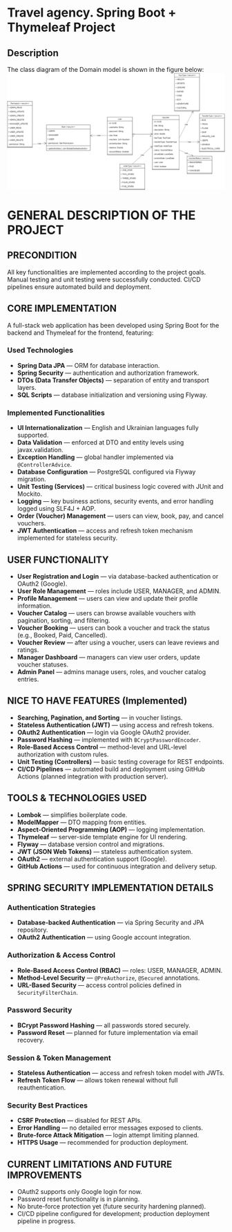 # Travel agency. Spring Boot + Thymeleaf Project


## Description



The class diagram of the Domain model is shown in the figure below:
![diagram.png](TravelAgency.jpg)

# GENERAL DESCRIPTION OF THE PROJECT

## PRECONDITION
All key functionalities are implemented according to the project goals. Manual testing and unit testing were successfully conducted. CI/CD pipelines ensure automated build and deployment.

## CORE IMPLEMENTATION

A full-stack web application has been developed using Spring Boot for the backend and Thymeleaf for the frontend, featuring:

### Used Technologies
- **Spring Data JPA** — ORM for database interaction.
- **Spring Security** — authentication and authorization framework.
- **DTOs (Data Transfer Objects)** — separation of entity and transport layers.
- **SQL Scripts** — database initialization and versioning using Flyway.

### Implemented Functionalities
- **UI Internationalization** — English and Ukrainian languages fully supported.
- **Data Validation** — enforced at DTO and entity levels using javax.validation.
- **Exception Handling** — global handler implemented via `@ControllerAdvice`.
- **Database Configuration** — PostgreSQL configured via Flyway migration.
- **Unit Testing (Services)** — critical business logic covered with JUnit and Mockito.
- **Logging** — key business actions, security events, and error handling logged using SLF4J + AOP.
- **Order (Voucher) Management** — users can view, book, pay, and cancel vouchers.
- **JWT Authentication** — access and refresh token mechanism implemented for stateless security.

## USER FUNCTIONALITY

- **User Registration and Login** — via database-backed authentication or OAuth2 (Google).
- **User Role Management** — roles include USER, MANAGER, and ADMIN.
- **Profile Management** — users can view and update their profile information.
- **Voucher Catalog** — users can browse available vouchers with pagination, sorting, and filtering.
- **Voucher Booking** — users can book a voucher and track the status (e.g., Booked, Paid, Cancelled).
- **Voucher Review** — after using a voucher, users can leave reviews and ratings.
- **Manager Dashboard** — managers can view user orders, update voucher statuses.
- **Admin Panel** — admins manage users, roles, and voucher catalog entries.

## NICE TO HAVE FEATURES (Implemented)

- **Searching, Pagination, and Sorting** — in voucher listings.
- **Stateless Authentication (JWT)** — using access and refresh tokens.
- **OAuth2 Authentication** — login via Google OAuth2 provider.
- **Password Hashing** — implemented with `BCryptPasswordEncoder`.
- **Role-Based Access Control** — method-level and URL-level authorization with custom rules.
- **Unit Testing (Controllers)** — basic testing coverage for REST endpoints.
- **CI/CD Pipelines** — automated build and deployment using GitHub Actions (planned integration with production server).

## TOOLS & TECHNOLOGIES USED

- **Lombok** — simplifies boilerplate code.
- **ModelMapper** — DTO mapping from entities.
- **Aspect-Oriented Programming (AOP)** — logging implementation.
- **Thymeleaf** — server-side template engine for UI rendering.
- **Flyway** — database version control and migrations.
- **JWT (JSON Web Tokens)** — stateless authentication system.
- **OAuth2** — external authentication support (Google).
- **GitHub Actions** — used for continuous integration and delivery setup.

## SPRING SECURITY IMPLEMENTATION DETAILS

### Authentication Strategies
- **Database-backed Authentication** — via Spring Security and JPA repository.
- **OAuth2 Authentication** — using Google account integration.

### Authorization & Access Control
- **Role-Based Access Control (RBAC)** — roles: USER, MANAGER, ADMIN.
- **Method-Level Security** — `@PreAuthorize`, `@Secured` annotations.
- **URL-Based Security** — access control policies defined in `SecurityFilterChain`.

### Password Security
- **BCrypt Password Hashing** — all passwords stored securely.
- **Password Reset** — planned for future implementation via email recovery.

### Session & Token Management
- **Stateless Authentication** — access and refresh token model with JWTs.
- **Refresh Token Flow** — allows token renewal without full reauthentication.

### Security Best Practices
- **CSRF Protection** — disabled for REST APIs.
- **Error Handling** — no detailed error messages exposed to clients.
- **Brute-force Attack Mitigation** — login attempt limiting planned.
- **HTTPS Usage** — recommended for production deployment.

## CURRENT LIMITATIONS AND FUTURE IMPROVEMENTS
- OAuth2 supports only Google login for now.
- Password reset functionality is in planning.
- No brute-force protection yet (future security hardening planned).
- CI/CD pipeline configured for development; production deployment pipeline in progress.

